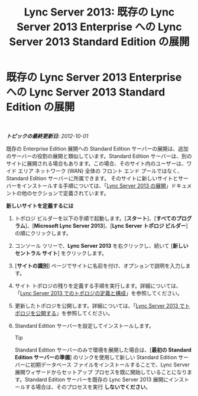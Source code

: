 ﻿---
title: 'Lync Server 2013: 既存の Lync Server 2013 Enterprise への Lync Server 2013 Standard Edition の展開'
TOCTitle: 既存の Lync Server 2013 Enterprise への Lync Server 2013 Standard Edition の展開
ms:assetid: 05ea128d-6c94-49b3-b28b-477367196425
ms:mtpsurl: https://technet.microsoft.com/ja-jp/library/Gg398112(v=OCS.15)
ms:contentKeyID: 48271129
ms.date: 05/19/2016
mtps_version: v=OCS.15
ms.translationtype: HT
---

# 既存の Lync Server 2013 Enterprise への Lync Server 2013 Standard Edition の展開

 

_**トピックの最終更新日:** 2012-10-01_

既存の Enterprise Edition 展開への Standard Edition サーバーの展開は、追加のサーバーの役割の展開と類似しています。Standard Edition サーバーは、別のサイトに展開される場合もあります。この場合、そのサイト内のユーザーは、ワイド エリア ネットワーク (WAN) 全体の フロント エンド プールではなく、Standard Edition サーバーに所属できます。 そのサイトに新しいサイトとサーバーをインストールする手順については、「[Lync Server 2013 の展開](lync-server-2013-deploying-lync-server.md)」ドキュメントの他のセクションで定義されています。

**新しいサイトを定義するには**

1.  トポロジ ビルダーを以下の手順で起動します。\[**スタート**\]、\[**すべてのプログラム**\]、\[**Microsoft Lync Server 2013**\]、\[**Lync Server トポロジ ビルダー**\] の順にクリックします。

2.  コンソール ツリーで、**Lync Server 2013** を右クリックし、続いて \[**新しいセントラル サイト**\] をクリックします。

3.  \[**サイトの識別**\] ページでサイトに名前を付け、オプションで説明を入力します。

4.  サイト トポロジの残りを定義する手順を実行します。詳細については、「[Lync Server 2013 でのトポロジの定義と構成](lync-server-2013-defining-and-configuring-the-topology.md)」を参照してください。

5.  更新したトポロジを公開します。詳細については、「[Lync Server 2013 でトポロジを公開する](lync-server-2013-publish-the-topology.md)」を参照してください。

6.  Standard Edition サーバーを設定してインストールします。
    

    > [!TIP]
    > Standard Edition サーバーのみで環境を展開した場合は、[<STRONG>最初の Standard Edition サーバーの準備</STRONG>] のリンクを使用して新しい Standard Edition サーバーに初期データベース ファイルをインストールすることで、Lync Server 展開ウィザードからセットアップ プロセスを既に開始していることになります。Standard Edition サーバーを既存の Lync Server 2013 展開にインストールする場合は、そのプロセスを実行 <STRONG>しないでください</STRONG>。


